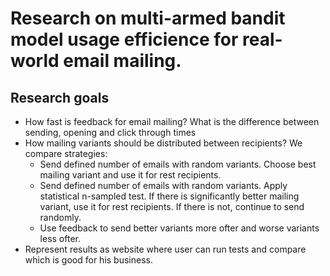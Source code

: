 # Research on multi-armed bandit model usage efficience for real-world email mailing.
## Research goals
* How fast is feedback for email mailing?
  What is the difference between sending, opening and click through times
* How mailing variants should be distributed between recipients?
  We compare strategies:
  - Send defined number of emails with random variants.
    Choose best mailing variant and use it for rest recipients.
  - Send defined number of emails with random variants.
    Apply statistical n-sampled test.
    If there is significantly better mailing variant, use it for rest recipients.
    If there is not, continue to send randomly.
  - Use feedback to send better variants more ofter and worse variants less ofter. 
* Represent results as website where user can run tests and compare which is good for his business.
